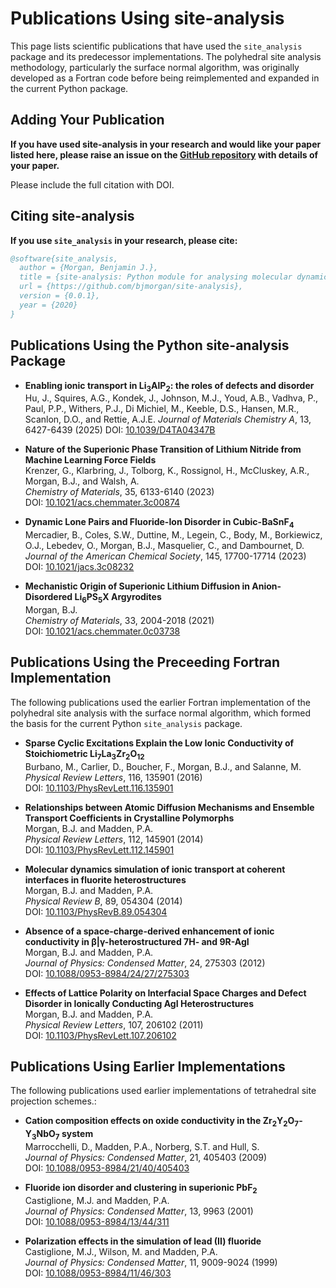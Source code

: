 # Publications Using site-analysis

This page lists scientific publications that have used the `site_analysis` package and its predecessor implementations. The polyhedral site analysis methodology, particularly the surface normal algorithm, was originally developed as a Fortran code before being reimplemented and expanded in the current Python package.

## Adding Your Publication

**If you have used site-analysis in your research and would like your paper listed here, please raise an issue on the [GitHub repository](https://github.com/bjmorgan/site-analysis) with details of your paper.**

Please include the full citation with DOI.

## Citing site-analysis

**If you use `site_analysis` in your research, please cite:**

```bibtex
@software{site_analysis,
  author = {Morgan, Benjamin J.},
  title = {site-analysis: Python module for analysing molecular dynamics simulations of ion transport},
  url = {https://github.com/bjmorgan/site-analysis},
  version = {0.0.1},
  year = {2020}
}
```

## Publications Using the Python site-analysis Package

- **Enabling ionic transport in Li<sub>3</sub>AlP<sub>2</sub>: the roles of defects and disorder**
  Hu, J., Squires, A.G., Kondek, J., Johnson, M.J., Youd, A.B., Vadhva, P., Paul, P.P., Withers, P.J., Di Michiel, M., Keeble, D.S., Hansen, M.R., Scanlon, D.O., and Rettie, A.J.E.
  *Journal of Materials Chemistry A*, 13, 6427-6439 (2025)
  DOI: [10.1039/D4TA04347B](https://doi.org/10.1039/D4TA04347B)

- **Nature of the Superionic Phase Transition of Lithium Nitride from Machine Learning Force Fields**  
  Krenzer, G., Klarbring, J., Tolborg, K., Rossignol, H., McCluskey, A.R., Morgan, B.J., and Walsh, A.  
  *Chemistry of Materials*, 35, 6133-6140 (2023)  
  DOI: [10.1021/acs.chemmater.3c00874](https://doi.org/10.1021/acs.chemmater.3c00874)

- **Dynamic Lone Pairs and Fluoride-Ion Disorder in Cubic-BaSnF<sub>4</sub>**  
  Mercadier, B., Coles, S.W., Duttine, M., Legein, C., Body, M., Borkiewicz, O.J., Lebedev, O., Morgan, B.J., Masquelier, C., and Dambournet, D.  
  *Journal of the American Chemical Society*, 145, 17700-17714 (2023)  
  DOI: [10.1021/jacs.3c08232](https://doi.org/10.1021/jacs.3c08232)

- **Mechanistic Origin of Superionic Lithium Diffusion in Anion-Disordered Li<sub>6</sub>PS<sub>5</sub>X Argyrodites**  
  Morgan, B.J.  
  *Chemistry of Materials*, 33, 2004-2018 (2021)  
  DOI: [10.1021/acs.chemmater.0c03738](https://doi.org/10.1021/acs.chemmater.0c03738)

## Publications Using the Preceeding Fortran Implementation

The following publications used the earlier Fortran implementation of the polyhedral site analysis with the surface normal algorithm, which formed the basis for the current Python `site_analysis` package.

- **Sparse Cyclic Excitations Explain the Low Ionic Conductivity of Stoichiometric Li<sub>7</sub>La<sub>3</sub>Zr<sub>2</sub>O<sub>12</sub>**  
  Burbano, M., Carlier, D., Boucher, F., Morgan, B.J., and Salanne, M.  
  *Physical Review Letters*, 116, 135901 (2016)  
  DOI: [10.1103/PhysRevLett.116.135901](https://doi.org/10.1103/PhysRevLett.116.135901)

- **Relationships between Atomic Diffusion Mechanisms and Ensemble Transport Coefficients in Crystalline Polymorphs**  
  Morgan, B.J. and Madden, P.A.  
  *Physical Review Letters*, 112, 145901 (2014)  
  DOI: [10.1103/PhysRevLett.112.145901](https://doi.org/10.1103/PhysRevLett.112.145901)

- **Molecular dynamics simulation of ionic transport at coherent interfaces in fluorite heterostructures**  
  Morgan, B.J. and Madden, P.A.  
  *Physical Review B*, 89, 054304 (2014)  
  DOI: [10.1103/PhysRevB.89.054304](https://doi.org/10.1103/PhysRevB.89.054304)

- **Absence of a space-charge-derived enhancement of ionic conductivity in β|γ-heterostructured 7H- and 9R-AgI**  
  Morgan, B.J. and Madden, P.A.  
  *Journal of Physics: Condensed Matter*, 24, 275303 (2012)  
  DOI: [10.1088/0953-8984/24/27/275303](https://doi.org/10.1088/0953-8984/24/27/275303)

- **Effects of Lattice Polarity on Interfacial Space Charges and Defect Disorder in Ionically Conducting AgI Heterostructures**  
  Morgan, B.J. and Madden, P.A.  
  *Physical Review Letters*, 107, 206102 (2011)  
  DOI: [10.1103/PhysRevLett.107.206102](https://doi.org/10.1103/PhysRevLett.107.206102)

## Publications Using Earlier Implementations

The following publications used earlier implementations of tetrahedral site projection schemes.:

- **Cation composition effects on oxide conductivity in the Zr<sub>2</sub>Y<sub>2</sub>O<sub>7</sub>-Y<sub>3</sub>NbO<sub>7</sub> system**  
  Marrocchelli, D., Madden, P.A., Norberg, S.T. and Hull, S.  
  *Journal of Physics: Condensed Matter*, 21, 405403 (2009)  
  DOI: [10.1088/0953-8984/21/40/405403](https://doi.org/10.1088/0953-8984/21/40/405403)

- **Fluoride ion disorder and clustering in superionic PbF<sub>2</sub>**  
  Castiglione, M.J. and Madden, P.A.  
  *Journal of Physics: Condensed Matter*, 13, 9963 (2001)  
  DOI: [10.1088/0953-8984/13/44/311](https://doi.org/10.1088/0953-8984/13/44/311)

- **Polarization effects in the simulation of lead (II) fluoride**  
  Castiglione, M.J., Wilson, M. and Madden, P.A.  
  *Journal of Physics: Condensed Matter*, 11, 9009-9024 (1999)  
  DOI: [10.1088/0953-8984/11/46/303](https://doi.org/10.1088/0953-8984/11/46/303)
